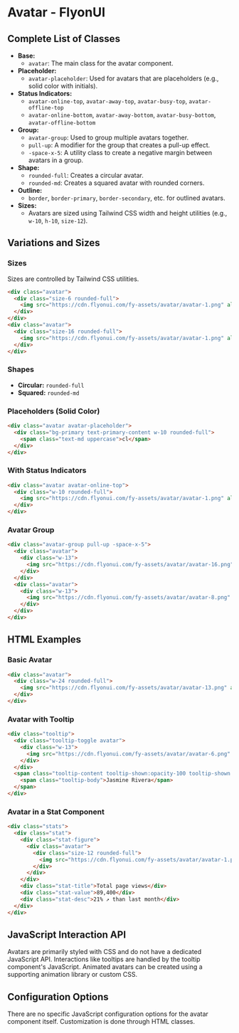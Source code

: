 # Avatar - FlyonUI

## Complete List of Classes
- **Base:**
  - `avatar`: The main class for the avatar component.
- **Placeholder:**
  - `avatar-placeholder`: Used for avatars that are placeholders (e.g., solid color with initials).
- **Status Indicators:**
  - `avatar-online-top`, `avatar-away-top`, `avatar-busy-top`, `avatar-offline-top`
  - `avatar-online-bottom`, `avatar-away-bottom`, `avatar-busy-bottom`, `avatar-offline-bottom`
- **Group:**
  - `avatar-group`: Used to group multiple avatars together.
  - `pull-up`: A modifier for the group that creates a pull-up effect.
  - `-space-x-5`: A utility class to create a negative margin between avatars in a group.
- **Shape:**
  - `rounded-full`: Creates a circular avatar.
  - `rounded-md`: Creates a squared avatar with rounded corners.
- **Outline:**
  - `border`, `border-primary`, `border-secondary`, etc. for outlined avatars.
- **Sizes:**
  - Avatars are sized using Tailwind CSS width and height utilities (e.g., `w-10`, `h-10`, `size-12`).

## Variations and Sizes

### Sizes
Sizes are controlled by Tailwind CSS utilities.
```html
<div class="avatar">
  <div class="size-6 rounded-full">
    <img src="https://cdn.flyonui.com/fy-assets/avatar/avatar-1.png" alt="avatar" />
  </div>
</div>
<div class="avatar">
  <div class="size-16 rounded-full">
    <img src="https://cdn.flyonui.com/fy-assets/avatar/avatar-1.png" alt="avatar" />
  </div>
</div>
```

### Shapes
- **Circular:** `rounded-full`
- **Squared:** `rounded-md`

### Placeholders (Solid Color)
```html
<div class="avatar avatar-placeholder">
  <div class="bg-primary text-primary-content w-10 rounded-full">
    <span class="text-md uppercase">cl</span>
  </div>
</div>
```

### With Status Indicators
```html
<div class="avatar avatar-online-top">
  <div class="w-10 rounded-full">
    <img src="https://cdn.flyonui.com/fy-assets/avatar/avatar-1.png" alt="avatar" />
  </div>
</div>
```

### Avatar Group
```html
<div class="avatar-group pull-up -space-x-5">
  <div class="avatar">
    <div class="w-13">
      <img src="https://cdn.flyonui.com/fy-assets/avatar/avatar-16.png" alt="avatar" />
    </div>
  </div>
  <div class="avatar">
    <div class="w-13">
      <img src="https://cdn.flyonui.com/fy-assets/avatar/avatar-8.png" alt="avatar" />
    </div>
  </div>
</div>
```

## HTML Examples
### Basic Avatar
```html
<div class="avatar">
  <div class="w-24 rounded-full">
    <img src="https://cdn.flyonui.com/fy-assets/avatar/avatar-13.png" alt="avatar" />
  </div>
</div>
```

### Avatar with Tooltip
```html
<div class="tooltip">
  <div class="tooltip-toggle avatar">
    <div class="w-13">
      <img src="https://cdn.flyonui.com/fy-assets/avatar/avatar-6.png" alt="avatar" />
    </div>
  </div>
  <span class="tooltip-content tooltip-shown:opacity-100 tooltip-shown:visible" role="tooltip">
    <span class="tooltip-body">Jasmine Rivera</span>
  </span>
</div>
```

### Avatar in a Stat Component
```html
<div class="stats">
  <div class="stat">
    <div class="stat-figure">
      <div class="avatar">
        <div class="size-12 rounded-full">
          <img src="https://cdn.flyonui.com/fy-assets/avatar/avatar-1.png" alt="User Avatar" />
        </div>
      </div>
    </div>
    <div class="stat-title">Total page views</div>
    <div class="stat-value">89,400</div>
    <div class="stat-desc">21% ↗︎ than last month</div>
  </div>
</div>
```

## JavaScript Interaction API
Avatars are primarily styled with CSS and do not have a dedicated JavaScript API. Interactions like tooltips are handled by the tooltip component's JavaScript. Animated avatars can be created using a supporting animation library or custom CSS.

## Configuration Options
There are no specific JavaScript configuration options for the avatar component itself. Customization is done through HTML classes.